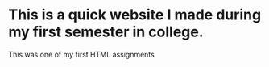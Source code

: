 # This is a quick website I made during my first semester in college. 

This was one of my first HTML assignments
